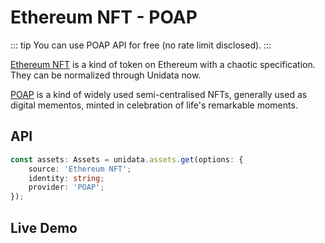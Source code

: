 # Ethereum NFT - POAP

::: tip
You can use POAP API for free (no rate limit disclosed).
:::

[Ethereum NFT](https://ethereum.org/en/nft/) is a kind of token on Ethereum with a chaotic specification. They can be normalized through Unidata now.

[POAP](https://poap.xyz/) is a kind of widely used semi-centralised NFTs, generally used as digital mementos, minted in celebration of life's remarkable moments.

## API

```ts
const assets: Assets = unidata.assets.get(options: {
    source: 'Ethereum NFT';
    identity: string;
    provider: 'POAP';
});
```

## Live Demo

<Assets :source="'Ethereum NFT'" :provider="'POAP'" :defaultIdentity="'0xC8b960D09C0078c18Dcbe7eB9AB9d816BcCa8944'" />
